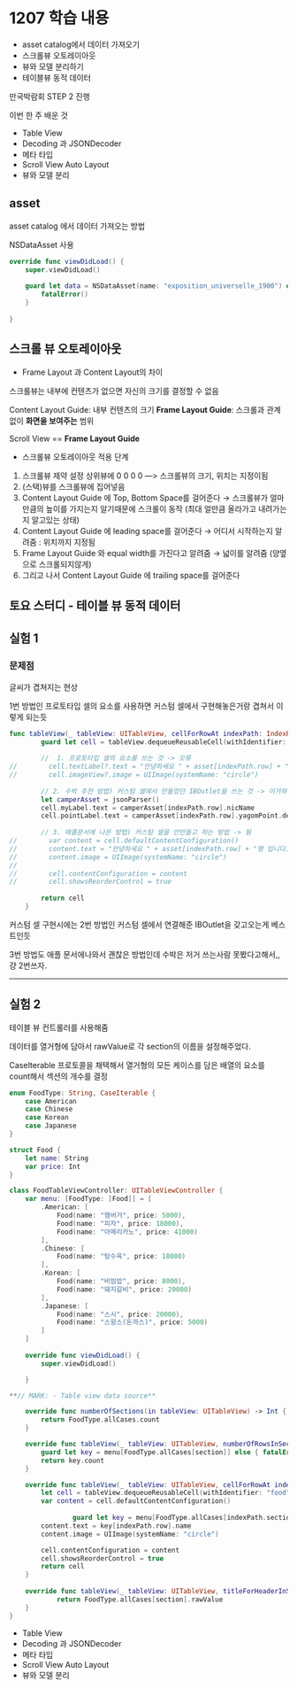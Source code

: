# 1207 학습 내용
- asset catalog에서 데이터 가져오기
- 스크롤뷰 오토레이아웃
- 뷰와 모델 분리하기
- 테이블뷰 동적 데이터

만국박람회 STEP 2 진행


이번 한 주 배운 것 
- Table View
- Decoding 과 JSONDecoder
- 메타 타입
- Scroll View Auto Layout
- 뷰와 모델 분리

## asset 
asset catalog 에서 데이터 가져오는 방법

NSDataAsset 사용

```swift
override func viewDidLoad() {
    super.viewDidLoad()
    
    guard let data = NSDataAsset(name: "exposition_universelle_1900") else {
        fatalError()
    }
    
}
```




## 스크롤 뷰 오토레이아웃
- Frame Layout 과 Content Layout의 차이

스크롤뷰는 내부에 컨텐츠가 없으면 자신의 크기를 결정할 수 없음

Content Layout Guide: 내부 컨텐츠의 크기 
**Frame Layout Guide**: 스크롤과 관계 없이 **화면을 보여주는** 범위 

Scroll View == **Frame Layout Guide**

- 스크롤뷰 오토레이아웃 적용 단계

1. 스크롤뷰 제약 설정 상위뷰에 0 0 0 0 —> 스크롤뷰의 크기, 위치는 지정이됨 
2. (스택)뷰를 스크롤뷰에 집어넣음
3. Content Layout Guide 에 Top, Bottom Space를 걸어준다 → 스크롤뷰가 얼마만큼의 높이를 가지는지 알기때문에 스크롤이 동작 (최대 얼만큼 올라가고 내려가는지 알고있는 상태)
4. Content Layout Guide 에 leading space를 걸어준다 → 어디서 시작하는지 알려줌 : 위치까지 지정됨
5. Frame Layout Guide 와 equal width를 가진다고 알려줌 → 넓이를 알려줌 (양옆으로 스크롤되지않게)
6. 그리고 나서 Content Layout Guide 에 trailing space를 걸어준다




## 토요 스터디 - 테이블 뷰 동적 데이터
## 실험 1

### 문제점

글씨가 겹쳐지는 현상 

1번 방법인 프로토타입 셀의 요소를 사용하면 커스텀 셀에서 구현해놓은거랑 겹쳐서 이렇게 되는듯

```swift
func tableView(_ tableView: UITableView, cellForRowAt indexPath: IndexPath) -> UITableViewCell {
        guard let cell = tableView.dequeueReusableCell(withIdentifier: "testIdentifier", for: indexPath) as? CustomTableViewCell else { return CustomTableViewCell() }
        
        //  1. 프로토타입 셀의 요소를 쓰는 것 -> 오류
//        cell.textLabel?.text = "안녕하세요 " + asset[indexPath.row] + "행 입니다."
//        cell.imageView?.image = UIImage(systemName: "circle")
        
        // 2. 수박 추천 방법) 커스텀 셀에서 만들었던 IBOutlet을 쓰는 것 -> 이거하기 위해 다운캐스팅 해주는 듯
        let camperAsset = jsonParser()
        cell.myLabel.text = camperAsset[indexPath.row].nicName
        cell.pointLabel.text = camperAsset[indexPath.row].yagomPoint.description
        
        // 3. 애플문서에 나온 방법) 커스텀 셀을 안만들고 하는 방법 -> 됨
//        var content = cell.defaultContentConfiguration()
//        content.text = "안녕하세요 " + asset[indexPath.row] + "행 입니다."
//        content.image = UIImage(systemName: "circle")
//
//        cell.contentConfiguration = content
//        cell.showsReorderControl = true
        
        return cell
    }
```

커스텀 셀 구현시에는 2번 방법인 커스텀 셀에서 연결해준 IBOutlet을 갖고오는게 베스트인듯

3번 방법도 애플 문서에나와서 괜찮은 방법인데 수박은 저거 쓰는사람 못봤다고해서,, 걍 2번쓰자.

---

## 실험 2

테이블 뷰 컨트롤러를 사용해줌

데이터를 열거형에 담아서 rawValue로 각 section의 이름을 설정해주었다.

CaseIterable 프로토콜을 채택해서 열거형의 모든 케이스를 담은 배열의 요소를 count해서 섹션의 개수를 결정

```swift
enum FoodType: String, CaseIterable {
    case American
    case Chinese
    case Korean
    case Japanese
}

struct Food {
    let name: String
    var price: Int
}
```

```swift
class FoodTableViewController: UITableViewController {
    var menu: [FoodType: [Food]] = [
        .American: [
            Food(name: "햄버거", price: 5000),
            Food(name: "피자", price: 18000),
            Food(name: "아메리카노", price: 41000)
        ],
        .Chinese: [
            Food(name: "탕수육", price: 18000)
        ],
        .Korean: [
            Food(name: "비빔밥", price: 8000),
            Food(name: "돼지갈비", price: 20000)
        ],
        .Japanese: [
            Food(name: "스시", price: 20000),
            Food(name: "스윙스(돈까스)", price: 5000)
        ]
    ]
    
    override func viewDidLoad() {
        super.viewDidLoad()

    }

**// MARK: - Table view data source**

    override func numberOfSections(in tableView: UITableView) -> Int {
        return FoodType.allCases.count
    }

    override func tableView(_ tableView: UITableView, numberOfRowsInSection section: Int) -> Int {
        guard let key = menu[FoodType.allCases[section]] else { fatalError() }
        return key.count
    }

    override func tableView(_ tableView: UITableView, cellForRowAt indexPath: IndexPath) -> UITableViewCell {
        let cell = tableView.dequeueReusableCell(withIdentifier: "food", for: indexPath)
        var content = cell.defaultContentConfiguration()
        
                guard let key = menu[FoodType.allCases[indexPath.section]] else { fatalError() }
        content.text = key[indexPath.row].name
        content.image = UIImage(systemName: "circle")

        cell.contentConfiguration = content
        cell.showsReorderControl = true
        return cell
    }
    
    override func tableView(_ tableView: UITableView, titleForHeaderInSection section: Int) -> String? {
            return FoodType.allCases[section].rawValue
    }
}
```
- Table View
- Decoding 과 JSONDecoder
- 메타 타입
- Scroll View Auto Layout
- 뷰와 모델 분리

